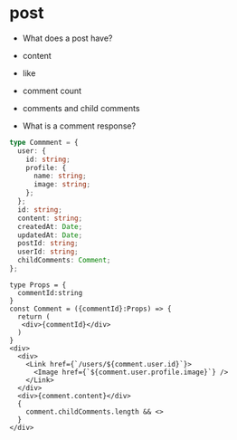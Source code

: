 # post

- What does a post have?
- content
- like
- comment count
- comments and child comments

- What is a comment response?

```typescript
type Commment = {
  user: {
    id: string;
    profile: {
      name: string;
      image: string;
    };
  };
  id: string;
  content: string;
  createdAt: Date;
  updatedAt: Date;
  postId: string;
  userId: string;
  childComments: Comment;
};
```

```tsx
type Props = {
  commentId:string
}
const Comment = ({commentId}:Props) => {
  return (
   <div>{commentId}</div>
  )
}
<div>
  <div>
    <Link href={`/users/${comment.user.id}`}>
      <Image href={`${comment.user.profile.image}`} />
    </Link>
  </div>
  <div>{comment.content}</div>
  {
    comment.childComments.length && <>
  }
</div>
```
